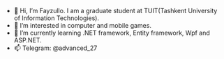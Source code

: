 - 👋 Hi, I’m Fayzullo. I am a graduate student at TUIT(Tashkent University of Information Technologies).
- 👀 I’m interested in computer and mobile games.
- 🌱 I’m currently learning .NET framework, Entity framework, Wpf and ASP.NET.
- 📫 Telegram: @advanced_27

<!---
MacTavish27/MacTavish27 is a ✨ special ✨ repository because its `README.md` (this file) appears on your GitHub profile.
You can click the Preview link to take a look at your changes.
--->
